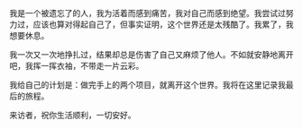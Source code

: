我是一个被遗忘了的人，我为活着而感到痛苦，我对自己而感到绝望。我尝试过努力过，应该也算对得起自己了，但事实证明，这个世界还是太残酷了。我累了，我想要休息。

我一次又一次地挣扎过，结果却总是伤害了自己又麻烦了他人。不如就安静地离开吧，我挥一挥衣袖，不带走一片云彩。

我给自己的计划是：做完手上的两个项目，就离开这个世界。我将在这里记录我最后的旅程。

来访者，祝你生活顺利，一切安好。
